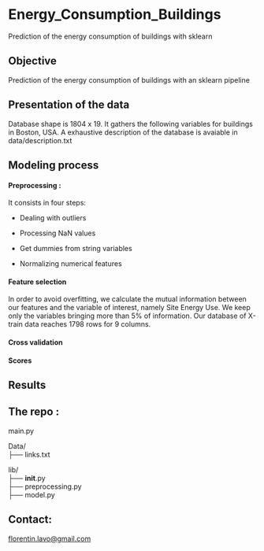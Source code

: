 # Energy_Consumption_Buildings
Prediction of the energy consumption of buildings with sklearn

## Objective
Prediction of the energy consumption of buildings with an sklearn pipeline

## Presentation of the data
Database shape is 1804 x 19. It gathers the following variables for buildings in Boston, USA. A exhaustive description of the database is avaiable in data/description.txt

## Modeling process 
#### Preprocessing :  
It consists in four steps:  

- Dealing with outliers   

- Processing NaN values

- Get dummies from string variables 

- Normalizing numerical features   

#### Feature selection
In order to avoid overfitting, we calculate the mutual information between our features and the variable of interest, namely Site Energy Use. We keep only the variables bringing more than 5% of information. Our database of X-train data reaches 1798 rows for 9 columns.
  
 
#### Cross validation
#### Scores

## Results 

## The repo :
  
main.py  
  
Data/  
├── links.txt  
  
lib/  
├── __init__.py  
├── preprocessing.py   
├── model.py  


## Contact: 
florentin.lavo@gmail.com
